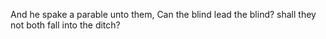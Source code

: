 And he spake a parable unto them, Can the blind lead the blind? shall they not both fall into the ditch?
